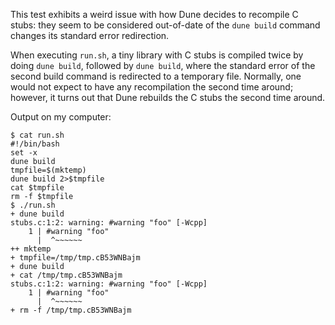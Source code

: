 This test exhibits a weird issue with how Dune decides to recompile C stubs:
they seem to be considered out-of-date of the `dune build` command changes its
standard error redirection.

When executing `run.sh`, a tiny library with C stubs is compiled twice by doing
`dune build`, followed by `dune build`, where the standard error of the second
build command is redirected to a temporary file. Normally, one would not expect
to have any recompilation the second time around; however, it turns out that
Dune rebuilds the C stubs the second time around.

Output on my computer:

```
$ cat run.sh
#!/bin/bash
set -x
dune build
tmpfile=$(mktemp)
dune build 2>$tmpfile
cat $tmpfile
rm -f $tmpfile
$ ./run.sh
+ dune build
stubs.c:1:2: warning: #warning "foo" [-Wcpp]
    1 | #warning "foo"
      |  ^~~~~~~
++ mktemp
+ tmpfile=/tmp/tmp.cB53WNBajm
+ dune build
+ cat /tmp/tmp.cB53WNBajm
stubs.c:1:2: warning: #warning "foo" [-Wcpp]
    1 | #warning "foo"
      |  ^~~~~~~
+ rm -f /tmp/tmp.cB53WNBajm
```
